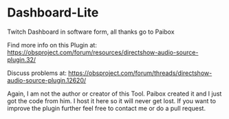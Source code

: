 Dashboard-Lite
==============

Twitch Dashboard in software form, all thanks go to Paibox

Find more info on this Plugin at: 
https://obsproject.com/forum/resources/directshow-audio-source-plugin.32/

Discuss problems at: 
https://obsproject.com/forum/threads/directshow-audio-source-plugin.12620/

Again, I am not the author or creator of this Tool. Paibox created it and 
I just got the code from him. I host it here so it will never get lost. 
If you want to improve the plugin further feel free to contact me or do a 
pull request.

